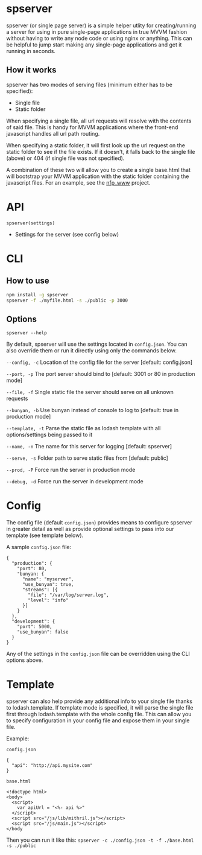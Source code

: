 spserver
=======

spserver (or single page server) is a simple helper utlity for creating/running a server for using in pure single-page applications in true MVVM fashion without having to write any node code or using nginx or anything. This can be helpful to jump start making any single-page applications and get it running in seconds.

How it works
------------

spserver has two modes of serving files (minimum either has to be specified):

* Single file
* Static folder

When specifying a single file, all url requests will resolve with the contents of said file. This is handy for MVVM applications where the front-end javascript handles all url path routing.

When specifying a static folder, it will first look up the url request on the static folder to see if the file exists. If it doesn't, it falls back to the single file (above) or 404 (if single file was not specified).

A combination of these two will allow you to create a single base.html that will bootstrap your MVVM application with the static folder containing the javascript files. For an example, see the [nfp_www](https://github.com/nfp-projects/nfp_www) project.

API
===

`spserver(settings)`

* Settings for the server (see config below)

CLI
===

How to use
----------

```bash
npm install -g spserver
spserver -f ./myfile.html -s ./public -p 3000
```

Options
-------

`spserver --help`

By default, spserver will use the settings located in `config.json`. You can also override them or run it directly using only the commands below.

`--config, -c`    Location of the config file for the server [default: config.json]

`--port, -p`      The port server should bind to [default: 3001 or 80 in production mode]

`--file, -f`      Single static file the server should serve on all unknown requests

`--bunyan, -b`    Use bunyan instead of console to log to [default: true in production mode]

`--template, -t`  Parse the static file as lodash template with all options/settings being passed to it

`--name, -n`      The name for this server for logging [default: spserver]

`--serve, -s`     Folder path to serve static files from [default: public]

`--prod, -P`      Force run the server in production mode

`--debug, -d`     Force run the server in development mode

Config
======

The config file (default `config.json`) provides means to configure spserver in greater detail as well as provide optional settings to pass into our template (see template below).

A sample `config.json` file:
```
{
  "production": {
    "port": 80,
    "bunyan: {
      "name": "myserver",
      "use_bunyan": true,
      "streams": [{
        "file": "/var/log/server.log",
        "level": "info"
      }]
    }
  },
  "development": {
    "port": 5000,
    "use_bunyan": false
  }
}
```

Any of the settings in the `config.json` file can be overridden using the CLI options above.

Template
========

spserver can also help provide any additional info to your single file thanks to lodash.template. If template mode is specified, it will parse the single file first through lodash.template with the whole config file. This can allow you to specify configuration in your config file and expose them in your single file.

Example:

`config.json`
```
{
  "api": "http://api.mysite.com"
}
```

`base.html`
```
<!doctype html>
<body>
  <script>
    var apiUrl = "<%- api %>"
  </script>
  <script src="/js/lib/mithril.js"></script>
  <script src="/js/main.js"></script>
</body
```

Then you can run it like this:
`spserver -c ./config.json -t -f ./base.html -s ./public`

